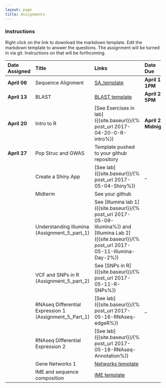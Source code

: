 ```yaml
---
layout: page
title: Assignments
---
```



### Instructions

Right click on the link to download the markdown template.  Edit the markdown template to answer the questions.  The assignment will be turned in via git.  Instructions on that will be forthcoming.

| Date Assigned | Title                                                  | Links                                                                                                                                                   | Date Due          |
|:--------------|:-------------------------------------------------------|:--------------------------------------------------------------------------------------------------------------------------------------------------------|:------------------|
| __April 06__  | Sequence Alignment                                     | [SA_template]({{site.baseurl}}/assignments/Assignment_1_SA_template.md)                                                                                 | __April 17, 1PM__ |
| __April 13__  | BLAST                                                  | [BLAST template]({{site.baseurl}}/assignments/Assignment_2_template.md)                                                                                 | __April 20, 5PM__  |
| __April 20__  | Intro to R                                             | [See Exercises in lab]({{site.baseurl}}/{% post_url 2017-04-20-0-R-intro%})                                                                             | __April 27, Midnight__   |
| __April 27__  | Pop Struc and GWAS                                     | Template pushed to your github repository                                                                                                               |                   |
|               | Create a Shiny App                                     | [See lab]({{site.baseurl}}/{% post_url 2017-05-04-Shiny%})                                                                                              | _                 |
|               | Midterm                                                | See your github                                                                                                                                         |                   |
|               | Understanding Illumina (Assignment_5_part_1)           | See [Illumina lab 1]({{site.baseurl}}/{% post_url 2017-05-09-Illumina%}) and [Illumina Lab 2]({{site.baseurl}}/{% post_url 2017-05-11-Illumina-Day-2%}) |                   |
|               | VCF and SNPs in R (Assignment_5_part_2)                | See [SNPs in R]({{site.baseurl}}/{% post_url 2017-05-11-R-SNPs%})                                                                                       |                   |
|               | RNAseq Differential Expression 1 (Assignment_5_Part_1) | [See lab]({{site.baseurl}}/{% post_url 2017-05-16-RNAseq-edgeR%})                                                                                       | _                 |
|               | RNAseq Differential Expression 2                       | [See lab]({{site.baseurl}}/{% post_url 2017-05-18-RNAseq-Annotation%})                                                                                  |                   |
|               | Gene Networks 1                                        | [Networks template](Assignment_7_template.Rmd)                                                                                                          |                   |
|               | IME and sequence composition                           | [IME template](Assignment_8_template.md)                                                                                                                |                   |
